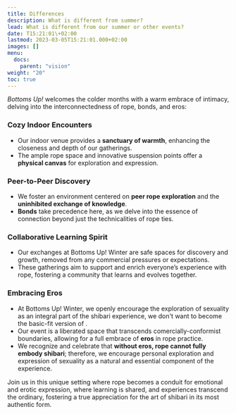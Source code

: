 ```yaml
---
title: Differences
description: What is different from summer?
lead: What is different from our summer or other events?
date: T15:21:01\+02:00
lastmod: 2023-03-05T15:21:01.000+02:00
images: []
menu: 
  docs:
    parent: "vision"
weight: "20"
toc: true
---
```


_Bottoms Up!_ welcomes the colder months with a warm embrace of intimacy, delving into the interconnectedness of rope, bonds, and eros:

### Cozy Indoor Encounters

- Our indoor venue provides a **sanctuary of warmth**, enhancing the closeness and depth of our gatherings.
- The ample rope space and innovative suspension points offer a **physical canvas** for exploration and expression.

### Peer-to-Peer Discovery

- We foster an environment centered on **peer rope exploration** and the **uninhibited exchange of knowledge**.
- **Bonds** take precedence here, as we delve into the essence of connection beyond just the technicalities of rope ties.

### Collaborative Learning Spirit
- Our exchanges at Bottoms Up! Winter are safe spaces for discovery and growth, removed from any commercial pressures or expectations.
- These gatherings aim to support and enrich everyone’s experience with rope, fostering a community that learns and evolves together.

### Embracing Eros

- At Bottoms Up! Winter, we openly encourage the exploration of sexuality as an integral part of the shibari experience, we don't want to become the basic-fit version of .
- Our event is a liberated space that transcends comercially-conformist boundaries, allowing for a full embrace of **eros** in rope practice.
- We recognize and celebrate that **without eros, rope cannot fully embody shibari**; therefore, we encourage personal exploration and expression of sexuality as a natural and essential component of the experience.

Join us in this unique setting where rope becomes a conduit for emotional and erotic expression, where learning is shared, and experiences transcend the ordinary, fostering a true appreciation for the art of shibari in its most authentic form.